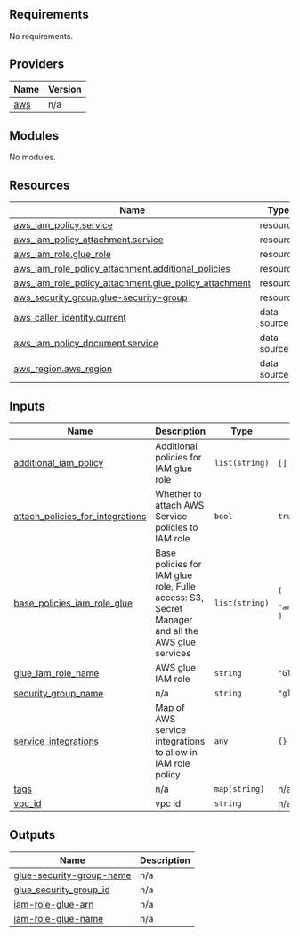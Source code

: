 <!-- BEGIN_TF_DOCS -->
## Requirements

No requirements.

## Providers

| Name | Version |
|------|---------|
| <a name="provider_aws"></a> [aws](#provider\_aws) | n/a |

## Modules

No modules.

## Resources

| Name | Type |
|------|------|
| [aws_iam_policy.service](https://registry.terraform.io/providers/hashicorp/aws/latest/docs/resources/iam_policy) | resource |
| [aws_iam_policy_attachment.service](https://registry.terraform.io/providers/hashicorp/aws/latest/docs/resources/iam_policy_attachment) | resource |
| [aws_iam_role.glue_role](https://registry.terraform.io/providers/hashicorp/aws/latest/docs/resources/iam_role) | resource |
| [aws_iam_role_policy_attachment.additional_policies](https://registry.terraform.io/providers/hashicorp/aws/latest/docs/resources/iam_role_policy_attachment) | resource |
| [aws_iam_role_policy_attachment.glue_policy_attachment](https://registry.terraform.io/providers/hashicorp/aws/latest/docs/resources/iam_role_policy_attachment) | resource |
| [aws_security_group.glue-security-group](https://registry.terraform.io/providers/hashicorp/aws/latest/docs/resources/security_group) | resource |
| [aws_caller_identity.current](https://registry.terraform.io/providers/hashicorp/aws/latest/docs/data-sources/caller_identity) | data source |
| [aws_iam_policy_document.service](https://registry.terraform.io/providers/hashicorp/aws/latest/docs/data-sources/iam_policy_document) | data source |
| [aws_region.aws_region](https://registry.terraform.io/providers/hashicorp/aws/latest/docs/data-sources/region) | data source |

## Inputs

| Name | Description | Type | Default | Required |
|------|-------------|------|---------|:--------:|
| <a name="input_additional_iam_policy"></a> [additional\_iam\_policy](#input\_additional\_iam\_policy) | Additional policies for IAM glue role | `list(string)` | `[]` | no |
| <a name="input_attach_policies_for_integrations"></a> [attach\_policies\_for\_integrations](#input\_attach\_policies\_for\_integrations) | Whether to attach AWS Service policies to IAM role | `bool` | `true` | no |
| <a name="input_base_policies_iam_role_glue"></a> [base\_policies\_iam\_role\_glue](#input\_base\_policies\_iam\_role\_glue) | Base policies for IAM glue role, Fulle access: S3, Secret Manager and all the AWS glue services | `list(string)` | <pre>[<br/>  "arn:aws:iam::aws:policy/service-role/AWSGlueServiceRole"<br/>]</pre> | no |
| <a name="input_glue_iam_role_name"></a> [glue\_iam\_role\_name](#input\_glue\_iam\_role\_name) | AWS glue IAM role | `string` | `"Glue-iam-role-terraform-module"` | no |
| <a name="input_security_group_name"></a> [security\_group\_name](#input\_security\_group\_name) | n/a | `string` | `"glue-security-group"` | no |
| <a name="input_service_integrations"></a> [service\_integrations](#input\_service\_integrations) | Map of AWS service integrations to allow in IAM role policy | `any` | `{}` | no |
| <a name="input_tags"></a> [tags](#input\_tags) | n/a | `map(string)` | n/a | yes |
| <a name="input_vpc_id"></a> [vpc\_id](#input\_vpc\_id) | vpc id | `string` | n/a | yes |

## Outputs

| Name | Description |
|------|-------------|
| <a name="output_glue-security-group-name"></a> [glue-security-group-name](#output\_glue-security-group-name) | n/a |
| <a name="output_glue_security_group_id"></a> [glue\_security\_group\_id](#output\_glue\_security\_group\_id) | n/a |
| <a name="output_iam-role-glue-arn"></a> [iam-role-glue-arn](#output\_iam-role-glue-arn) | n/a |
| <a name="output_iam-role-glue-name"></a> [iam-role-glue-name](#output\_iam-role-glue-name) | n/a |
<!-- END_TF_DOCS -->